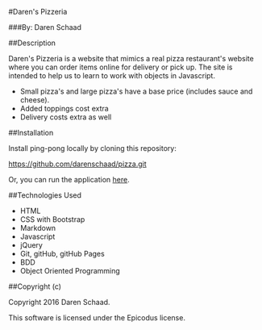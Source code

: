 #Daren's Pizzeria

###By: Daren Schaad

##Description

Daren's Pizzeria is a website that mimics a real pizza restaurant's website where you can order items online for delivery or pick up.  The site is intended to help us to learn to work with objects in Javascript.

- Small pizza's and large pizza's have a base price (includes sauce and cheese).
- Added toppings cost extra
- Delivery costs extra as well

##Installation

Install ping-pong locally by cloning this repository:

https://github.com/darenschaad/pizza.git

Or, you can run the application [here](http://darenschaad.github.io/pizza).

##Technologies Used

- HTML
- CSS with Bootstrap
- Markdown
- Javascript
- jQuery
- Git, gitHub, gitHub Pages
- BDD
- Object Oriented Programming

##Copyright (c)

 Copyright 2016 Daren Schaad.

 This software is licensed under the Epicodus license.
